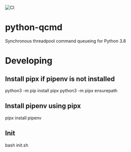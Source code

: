 ![CI](https://github.com/libanvl/python-qcmd/workflows/CI/badge.svg)

# python-qcmd
Synchronous threadpool command queueing for Python 3.8

# Developing
## Install pipx if pipenv is not installed
python3 -m pip install pipx
python3 -m pipx ensurepath

## Install pipenv using pipx
pipx install pipenv

## Init
bash init.sh
